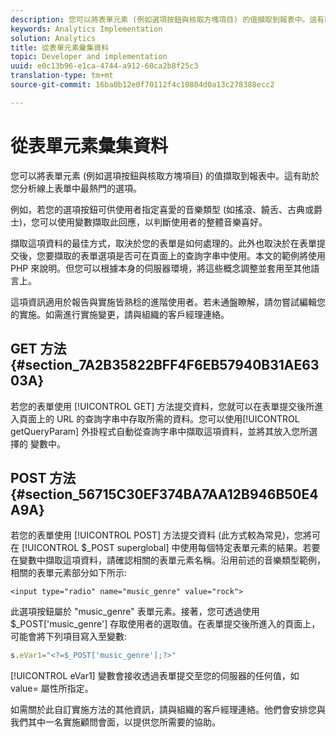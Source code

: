 ```yaml
---
description: 您可以將表單元素 (例如選項按鈕與核取方塊項目) 的值擷取到報表中。這有助於您分析線上表單中最熱門的選項。
keywords: Analytics Implementation
solution: Analytics
title: 從表單元素彙集資料
topic: Developer and implementation
uuid: e0c13b96-e1ca-4744-a912-60ca2b8f25c3
translation-type: tm+mt
source-git-commit: 16ba0b12e0f70112f4c10804d0a13c278388ecc2

---
```



# 從表單元素彙集資料

您可以將表單元素 (例如選項按鈕與核取方塊項目) 的值擷取到報表中。這有助於您分析線上表單中最熱門的選項。

例如，若您的選項按鈕可供使用者指定喜愛的音樂類型 (如搖滾、饒舌、古典或爵士)，您可以使用變數擷取此回應，以判斷使用者的整體音樂喜好。

擷取這項資料的最佳方式，取決於您的表單是如何處理的。此外也取決於在表單提交後，您要擷取的表單選項是否可在頁面上的查詢字串中使用。本文的範例將使用 PHP 來說明。但您可以根據本身的伺服器環境，將這些概念調整並套用至其他語言上。

這項資訊適用於報告與實施皆熟稔的進階使用者。若未通盤瞭解，請勿嘗試編輯您的實施。如需進行實施變更，請與組織的客戶經理連絡。

## GET 方法 {#section_7A2B35822BFF4F6EB57940B31AE6303A}

若您的表單使用 [!UICONTROL GET] 方法提交資料，您就可以在表單提交後所進入頁面上的 URL 的查詢字串中存取所需的資料。您可以使用[!UICONTROL getQueryParam] 外掛程式自動從查詢字串中擷取這項資料，並將其放入您所選擇的   變數中。

## POST 方法 {#section_56715C30EF374BA7AA12B946B50E4A9A}

若您的表單使用 [!UICONTROL POST] 方法提交資料 (此方式較為常見)，您將可在 [!UICONTROL $_POST superglobal] 中使用每個特定表單元素的結果。若要在變數中擷取這項資料，請確認相關的表單元素名稱。沿用前述的音樂類型範例，相關的表單元素部分如下所示: 

```
<input type="radio" name="music_genre" value="rock">
```

此選項按鈕屬於 "music_genre" 表單元素。接著，您可透過使用 $_POST['music_genre'] 存取使用者的選取值。在表單提交後所進入的頁面上，可能會將下列項目寫入至變數: 

```js
s.eVar1="<?=$_POST['music_genre'];?>"
```

[!UICONTROL eVar1] 變數會接收透過表單提交至您的伺服器的任何值，如 value= 屬性所指定。

如需關於此自訂實施方法的其他資訊，請與組織的客戶經理連絡。他們會安排您與我們其中一名實施顧問會面，以提供您所需要的協助。
